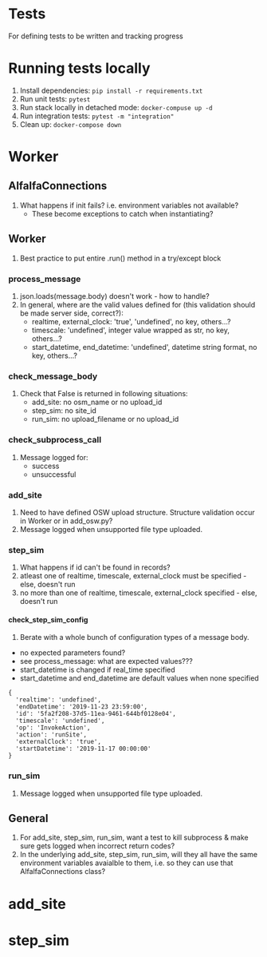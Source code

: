 # Tests
For defining tests to be written and tracking progress

# Running tests locally
1. Install dependencies:  `pip install -r requirements.txt`
2. Run unit tests: `pytest`
3. Run stack locally in detached mode: `docker-compuse up -d`
4. Run integration tests: `pytest -m "integration"`
5. Clean up: `docker-compose down`


# Worker
## AlfalfaConnections
1. What happens if init fails? i.e. environment variables not available?
    - These become exceptions to catch when instantiating?

## Worker
1. Best practice to put entire .run() method in a try/except block

### process_message
1. json.loads(message.body) doesn't work - how to handle?
2. In general, where are the valid values defined for (this validation should be made server side, correct?):
    - realtime, external_clock: 'true', 'undefined', no key, others...?
    - timescale: 'undefined', integer value wrapped as str, no key, others...?
    - start_datetime, end_datetime: 'undefined', datetime string format, no key, others...?

### check_message_body
1. Check that False is returned in following situations:
    - add_site: no osm_name or no upload_id
    - step_sim: no site_id
    - run_sim: no upload_filename or no upload_id

### check_subprocess_call
1. Message logged for:
    - success
    - unsuccessful

### add_site
1. Need to have defined OSW upload structure.  Structure validation occur in Worker or in add_osw.py?
1. Message logged when unsupported file type uploaded.

### step_sim
1. What happens if id can't be found in records?
1. atleast one of realtime, timescale, external_clock must be specified - else, doesn't run
1. no more than one of realtime, timescale, external_clock specified - else, doesn't run

#### check_step_sim_config
1. Berate with a whole bunch of configuration types of a message body.
- no expected parameters found?
- see process_message: what are expected values???
- start_datetime is changed if real_time specified
- start_datetime and end_datetime are default values when none specified
```
{
  'realtime': 'undefined',
  'endDatetime': '2019-11-23 23:59:00',
  'id': '5fa2f208-37d5-11ea-9461-644bf0128e04',
  'timescale': 'undefined',
  'op': 'InvokeAction',
  'action': 'runSite',
  'externalClock': 'true',
  'startDatetime': '2019-11-17 00:00:00'
}
```

### run_sim
1. Message logged when unsupported file type uploaded.

## General
1. For add_site, step_sim, run_sim, want a test to kill subprocess & make sure gets logged when incorrect return codes?
2. In the underlying add_site, step_sim, run_sim, will they all have the same environment variables avaialble to them, i.e. so they can use that AlfalfaConnections class?

# add_site

# step_sim
